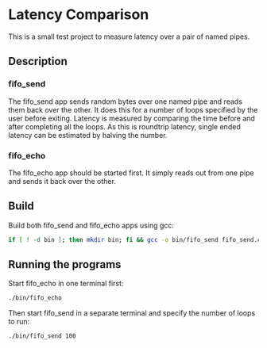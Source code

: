 # Latency Comparison

This is a small test project to measure latency over a pair of named pipes.

## Description

### fifo_send
The fifo_send app sends random bytes over one named pipe and reads them back over the other. It does this for a number of loops specified by the user before exiting. Latency is measured by comparing the time before and after completing all the loops. As this is roundtrip latency, single ended latency can be estimated by halving the number.

### fifo_echo
The fifo_echo app should be started first. It simply reads out from one pipe and sends it back over the other.

## Build

Build both fifo_send and fifo_echo apps using gcc:

```bash
if [ ! -d bin ]; then mkdir bin; fi && gcc -o bin/fifo_send fifo_send.c -pthread && gcc -o bin/fifo_echo fifo_echo.c -pthread
```

## Running the programs

Start fifo_echo in one terminal first:

```bash
./bin/fifo_echo
```

Then start fifo_send in a separate terminal and specify the number of loops to run:

```bash
./bin/fifo_send 100
```
